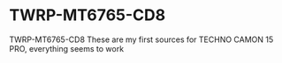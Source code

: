 # TWRP-MT6765-CD8
TWRP-MT6765-CD8
These are my first sources for TECHNO CAMON 15 PRO, everything seems to work
